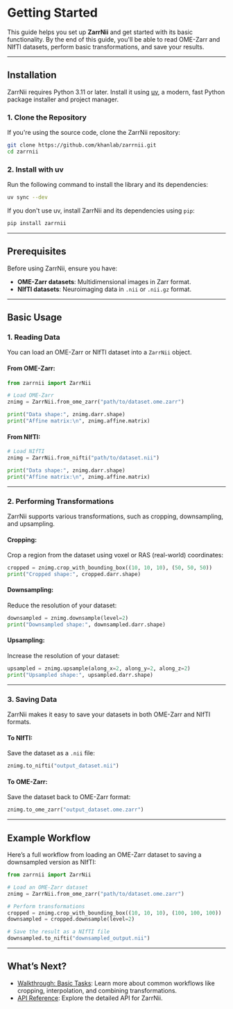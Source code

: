# Getting Started

This guide helps you set up **ZarrNii** and get started with its basic functionality. By the end of this guide, you'll be able to read OME-Zarr and NIfTI datasets, perform basic transformations, and save your results.

---

## Installation

ZarrNii requires Python 3.11 or later. Install it using [uv](https://docs.astral.sh/uv/), a modern, fast Python package installer and project manager.

### **1. Clone the Repository**
If you're using the source code, clone the ZarrNii repository:
```bash
git clone https://github.com/khanlab/zarrnii.git
cd zarrnii
```

### **2. Install with uv**
Run the following command to install the library and its dependencies:
```bash
uv sync --dev
```

If you don't use uv, install ZarrNii and its dependencies using `pip`:
```bash
pip install zarrnii
```

---

## Prerequisites

Before using ZarrNii, ensure you have:
- **OME-Zarr datasets**: Multidimensional images in Zarr format.
- **NIfTI datasets**: Neuroimaging data in `.nii` or `.nii.gz` format.

---

## Basic Usage

### **1. Reading Data**

You can load an OME-Zarr or NIfTI dataset into a `ZarrNii` object.

#### **From OME-Zarr**:
```python
from zarrnii import ZarrNii

# Load OME-Zarr
znimg = ZarrNii.from_ome_zarr("path/to/dataset.ome.zarr")

print("Data shape:", znimg.darr.shape)
print("Affine matrix:\n", znimg.affine.matrix)
```

#### **From NIfTI**:
```python
# Load NIfTI
znimg = ZarrNii.from_nifti("path/to/dataset.nii")

print("Data shape:", znimg.darr.shape)
print("Affine matrix:\n", znimg.affine.matrix)
```

---

### **2. Performing Transformations**

ZarrNii supports various transformations, such as cropping, downsampling, and upsampling.

#### **Cropping**:
Crop a region from the dataset using voxel or RAS (real-world) coordinates:
```python
cropped = znimg.crop_with_bounding_box((10, 10, 10), (50, 50, 50))
print("Cropped shape:", cropped.darr.shape)
```

#### **Downsampling**:
Reduce the resolution of your dataset:
```python
downsampled = znimg.downsample(level=2)
print("Downsampled shape:", downsampled.darr.shape)
```

#### **Upsampling**:
Increase the resolution of your dataset:
```python
upsampled = znimg.upsample(along_x=2, along_y=2, along_z=2)
print("Upsampled shape:", upsampled.darr.shape)
```

---

### **3. Saving Data**

ZarrNii makes it easy to save your datasets in both OME-Zarr and NIfTI formats.

#### **To NIfTI**:
Save the dataset as a `.nii` file:
```python
znimg.to_nifti("output_dataset.nii")
```

#### **To OME-Zarr**:
Save the dataset back to OME-Zarr format:
```python
znimg.to_ome_zarr("output_dataset.ome.zarr")
```

---

## Example Workflow

Here’s a full workflow from loading an OME-Zarr dataset to saving a downsampled version as NIfTI:

```python
from zarrnii import ZarrNii

# Load an OME-Zarr dataset
znimg = ZarrNii.from_ome_zarr("path/to/dataset.ome.zarr")

# Perform transformations
cropped = znimg.crop_with_bounding_box((10, 10, 10), (100, 100, 100))
downsampled = cropped.downsample(level=2)

# Save the result as a NIfTI file
downsampled.to_nifti("downsampled_output.nii")
```

---

## What’s Next?

- [Walkthrough: Basic Tasks](basic_tasks.md): Learn more about common workflows like cropping, interpolation, and combining transformations.
- [API Reference](../reference.md): Explore the detailed API for ZarrNii.

